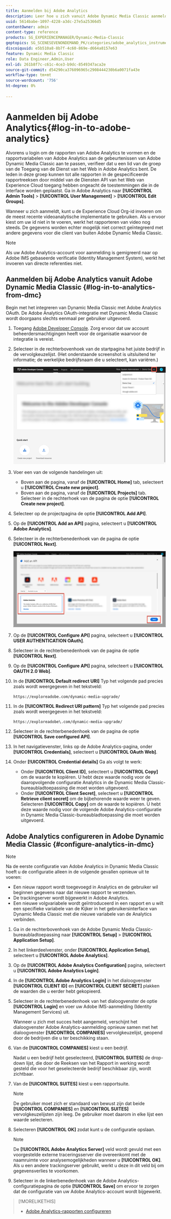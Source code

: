 ```yaml
---
title: Aanmelden bij Adobe Analytics
description: Leer hoe u zich vanuit Adobe Dynamic Media Classic aanmeldt bij Adobe Analytics.
uuid: 5614babe-1097-4228-a3dc-27e5a25366d5
contentOwner: admin
content-type: reference
products: SG_EXPERIENCEMANAGER/Dynamic-Media-Classic
geptopics: SG_SCENESEVENONDEMAND_PK/categories/adobe_analytics_instrumentation_kit
discoiquuid: e5b510a8-8b7f-4c60-869e-d664a8157e63
feature: Dynamic Media Classic
role: Data Engineer,Admin,User
exl-id: 261b8f7c-c61c-4ce3-b9dc-8549347aca2e
source-git-commit: d54290ca376096965c2908444230b6a0071fa43e
workflow-type: tm+mt
source-wordcount: '756'
ht-degree: 0%

---
```


# Aanmelden bij Adobe Analytics{#log-in-to-adobe-analytics}

Alvorens u login om de rapporten van Adobe Analytics te vormen en de rapportvariabelen van Adobe Analytics aan de gebeurtenissen van Adobe Dynamic Media Classic aan te passen, verifieer dat u een lid van de groep van de Toegang van de Dienst van het Web in Adobe Analytics bent. De leden in deze groep kunnen tot alle rapporten in de gespecificeerde rapportreeksen door middel van de Diensten API van het Web van Experience Cloud toegang hebben ongeacht de toestemmingen die in de interface worden geplaatst. Ga in Adobe Analytics naar **[!UICONTROL Admin Tools]** > **[!UICONTROL User Management]** > **[!UICONTROL Edit Groups]**.

Wanneer u zich aanmeldt, kunt u de Experience Cloud Org-id invoeren om de meest recente videoanalytische implementatie te gebruiken. Als u ervoor kiest om uw id niet in te voeren, werkt het rapporteren van video nog steeds. De gegevens worden echter mogelijk niet correct geïntegreerd met andere gegevens voor die client van buiten Adobe Dynamic Media Classic.

>[!NOTE]
>
>Als uw Adobe Analytics-account voor aanmelding is gemigreerd naar op Adobe IMS gebaseerde verificatie (Identity Management System), werkt het invoeren van directe referenties niet.

## Aanmelden bij Adobe Analytics vanuit Adobe Dynamic Media Classic {#log-in-to-analytics-from-dmc}

Begin met het integreren van Dynamic Media Classic met Adobe Analytics OAuth. De Adobe Analytics OAuth-integratie met Dynamic Media Classic wordt doorgaans slechts eenmaal per gebruiker uitgevoerd.

1. Toegang [Adobe Developer Console](https://developer.adobe.com/console). Zorg ervoor dat uw account beheerdersmachtigingen heeft voor de organisatie waarvoor de integratie is vereist.
1. Selecteer in de rechterbovenhoek van de startpagina het juiste bedrijf in de vervolgkeuzelijst. (Het onderstaande screenshot is uitsluitend ter informatie; de werkelijke bedrijfsnaam die u selecteert, kan variëren.)

   ![Een nieuw project maken](assets/analytics-oauth1.png)

1. Voer een van de volgende handelingen uit:

   * Boven aan de pagina, vanaf de **[!UICONTROL Home]** tab, selecteert u **[!UICONTROL Create new project]**.
   * Boven aan de pagina, vanaf de **[!UICONTROL Projects]** tab. Selecteer in de rechterhoek van de pagina de optie **[!UICONTROL Create new project]**.

1. Selecteer op de projectpagina de optie **[!UICONTROL Add API]**.
1. Op de **[!UICONTROL Add an API]** pagina, selecteert u **[!UICONTROL Adobe Analytics]**.
1. Selecteer in de rechterbenedenhoek van de pagina de optie **[!UICONTROL Next]**.

   ![Een API toevoegen](assets/analytics-oauth2.png)

1. Op de **[!UICONTROL Configure API]** pagina, selecteert u **[!UICONTROL USER AUTHENTICATION OAuth]**.
1. Selecteer in de rechterbenedenhoek van de pagina de optie **[!UICONTROL Next]**.
1. Op de **[!UICONTROL Configure API]** pagina, selecteert u **[!UICONTROL OAUTH 2.0 Web]**.
1. In de **[!UICONTROL Default redirect URI]** Typ het volgende pad precies zoals wordt weergegeven in het tekstveld:

   `https://exploreadobe.com/dynamic-media-upgrade/`

1. In de **[!UICONTROL Redirect URI pattern]** Typ het volgende pad precies zoals wordt weergegeven in het tekstveld:

   `https://exploreadobe\.com/dynamic-media-upgrade/`

1. Selecteer in de rechterbenedenhoek van de pagina de optie **[!UICONTROL Save configured API]**.
1. In het navigatievenster, links op de Adobe Analytics-pagina, onder **[!UICONTROL Credentials]**, selecteert u **[!UICONTROL OAuth Web]**.
1. Onder **[!UICONTROL Credential details]** Ga als volgt te werk:
   * Onder **[!UICONTROL Client ID]**, selecteert u **[!UICONTROL Copy]** om de waarde te kopiëren. U hebt deze waarde nodig voor de daaropvolgende configuratie Analytics in de Dynamic Media Classic-bureaubladtoepassing die moet worden uitgevoerd.
   * Onder **[!UICONTROL Client Secret]**, selecteert u **[!UICONTROL Retrieve client secret]** om de bijbehorende waarde weer te geven. Selecteren **[!UICONTROL Copy]** om de waarde te kopiëren. U hebt deze waarde nodig voor de volgende Adobe Analytics-configuratie in Dynamic Media Classic-bureaubladtoepassing die moet worden uitgevoerd.

## Adobe Analytics configureren in Adobe Dynamic Media Classic {#configure-analytics-in-dmc}

>[!NOTE]
>
>Na de eerste configuratie van Adobe Analytics in Dynamic Media Classic hoeft u de configuratie alleen in de volgende gevallen opnieuw uit te voeren:
>
>* Een nieuw rapport wordt toegevoegd in Analytics en de gebruiker wil beginnen gegevens naar dat nieuwe rapport te verzenden.
>* De trackingserver wordt bijgewerkt in Adobe Analytics.
>* Een nieuwe volgvariabele wordt geïntroduceerd in een rapport en u wilt een specifieke variabele van de Kijker in het gebruikersinterface van Dynamic Media Classic met die nieuwe variabele van de Analytics verbinden.

>


1. Ga in de rechterbovenhoek van de Adobe Dynamic Media Classic-bureaubladtoepassing naar **[!UICONTROL Setup]** > **[!UICONTROL Application Setup]**.
1. In het linkerdeelvenster, onder **[!UICONTROL Application Setup]**, selecteert u **[!UICONTROL Adobe Analytics]**.
1. Op de **[!UICONTROL Adobe Analytics Configuration]** pagina, selecteert u **[!UICONTROL Adobe Analytics Login]**.
1. In de **[!UICONTROL Adobe Analytics Login]** in het dialoogvenster **[!UICONTROL CLIENT ID]** en **[!UICONTROL CLIENT SECRET]** plakken de waarden die u eerder hebt gekopieerd.
1. Selecteer in de rechterbenedenhoek van het dialoogvenster de optie **[!UICONTROL Login]** en voer uw Adobe IMS-aanmelding (Identity Management Services) uit.

   Wanneer u zich met succes hebt aangemeld, verschijnt het dialoogvenster Adobe Analytics-aanmelding opnieuw samen met het dialoogvenster **[!UICONTROL COMPANIES]** vervolgkeuzelijst, geopend door de bedrijven die u ter beschikking staan.

1. Van de **[!UICONTROL COMPANIES]** kiest u een bedrijf.

   Nadat u een bedrijf hebt geselecteerd, **[!UICONTROL SUITES]** de drop-down lijst, die door de Reeksen van het Rapport in werking wordt gesteld die voor het geselecteerde bedrijf beschikbaar zijn, wordt zichtbaar.

1. Van de **[!UICONTROL SUITES]** kiest u een rapportsuite.

   >[!NOTE]
   >
   >De gebruiker moet zich er standaard van bewust zijn dat beide **[!UICONTROL COMPANIES]** en **[!UICONTROL SUITES]** vervolgkeuzelijsten zijn leeg. De gebruiker moet daarom in elke lijst een waarde selecteren.

1. Selecteren **[!UICONTROL OK]** zodat kunt u de configuratie opslaan.

   >[!NOTE]
   >
   >De **[!UICONTROL Adobe Analytics Server]** veld wordt gevuld met een voorgestelde externe traceringsserver die overeenkomt met de naamruimte voor analysemogelijkheden wanneer u **[!UICONTROL OK]**. Als u een andere trackingserver gebruikt, werkt u deze in dit veld bij om gegevensverlies te voorkomen.

1. Selecteer in de linkerbenedenhoek van de Adobe Analytics-configuratiepagina de optie **[!UICONTROL Save]** om ervoor te zorgen dat de configuratie van uw Adobe Analytics-account wordt bijgewerkt.

>[!MORELIKETHIS]
>
>* [Adobe Analytics-rapporten configureren](configuring-analytics-reports.md#configuring_adobe_analytics_reports)

